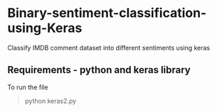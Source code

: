 # Binary-sentiment-classification-using-Keras
Classify IMDB comment dataset into  different sentiments using keras

## Requirements - python and keras library

To run the file 
> python keras2.py
